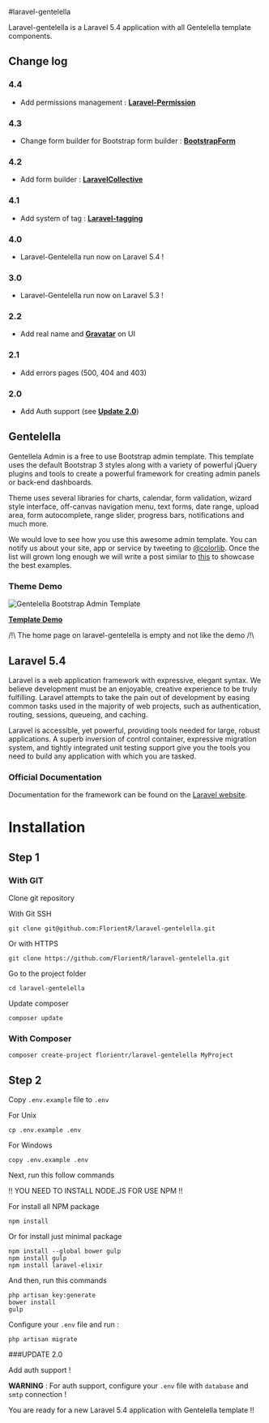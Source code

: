 #laravel-gentelella

Laravel-gentelella is a Laravel 5.4 application with all Gentelella template components.

## Change log

### 4.4
- Add permissions management : **[Laravel-Permission](https://github.com/spatie/laravel-permission)**

### 4.3
- Change form builder for Bootstrap form builder : **[BootstrapForm](https://github.com/dwightwatson/bootstrap-form)**

### 4.2
- Add form builder : **[LaravelCollective](https://github.com/LaravelCollective/html)**

### 4.1
- Add system of tag : **[Laravel-tagging](https://github.com/rtconner/laravel-tagging/tree/laravel-5)**

### 4.0
- Laravel-Gentelella run now on Laravel 5.4 !

### 3.0
- Laravel-Gentelella run now on Laravel 5.3 !

### 2.2
- Add real name and **[Gravatar](https://github.com/thomaswelton/laravel-gravatar)** on UI

### 2.1
- Add errors pages (500, 404 and 403)

### 2.0
- Add Auth support (see **[Update 2.0](#update-20)**)


## Gentelella

Gentellela Admin is a free to use Bootstrap admin template.
This template uses the default Bootstrap 3 styles along with a variety of powerful jQuery plugins and tools to create a powerful framework for creating admin panels or back-end dashboards.

Theme uses several libraries for charts, calendar, form validation, wizard style interface, off-canvas navigation menu, text forms, date range, upload area, form autocomplete, range slider, progress bars, notifications and much more.

We would love to see how you use this awesome admin template. You can notify us about your site, app or service by tweeting to [@colorlib](https://twitter.com/colorlib). Once the list will grown long enough we will write a post similar to [this](https://colorlib.com/wp/avada-theme-examples/) to showcase the best examples.


### Theme Demo
![Gentelella Bootstrap Admin Template](https://cdn.colorlib.com/wp/wp-content/uploads/sites/2/gentelella-admin-template-preview.jpg "Gentelella Theme Browser Preview")

**[Template Demo](https://colorlib.com/polygon/gentelella/index.html)**

/!\ The home page on laravel-gentelella is empty and not like the demo /!\

## Laravel 5.4

Laravel is a web application framework with expressive, elegant syntax. We believe development must be an enjoyable, creative experience to be truly fulfilling. Laravel attempts to take the pain out of development by easing common tasks used in the majority of web projects, such as authentication, routing, sessions, queueing, and caching.

Laravel is accessible, yet powerful, providing tools needed for large, robust applications. A superb inversion of control container, expressive migration system, and tightly integrated unit testing support give you the tools you need to build any application with which you are tasked.

### Official Documentation

Documentation for the framework can be found on the [Laravel website](http://laravel.com/docs/5.4).


# Installation

## Step 1

### With GIT
Clone git repository

With Git SSH
```
git clone git@github.com:FlorientR/laravel-gentelella.git
```

Or with HTTPS
```
git clone https://github.com/FlorientR/laravel-gentelella.git
```

Go to the project folder 
```
cd laravel-gentelella
```

Update composer 
```
composer update
```

### With Composer
```
composer create-project florientr/laravel-gentelella MyProject
```

## Step 2
Copy ```.env.example``` file to ```.env```

For Unix
```
cp .env.example .env
```
For Windows
```
copy .env.example .env
```

Next, run this follow commands

!! YOU NEED TO INSTALL NODE.JS FOR USE NPM !! 

For install all NPM package

```
npm install
```

Or for install just minimal package

```
npm install --global bower gulp
npm install gulp
npm install laravel-elixir
```

And then, run this commands

```
php artisan key:generate
bower install
gulp
```

Configure your ```.env``` file and run :
```
php artisan migrate
```

###UPDATE 2.0

Add auth support !

**WARNING** : For auth support, configure your ```.env``` file with ```database``` and ```smtp``` connection !


You are ready for a new Laravel 5.4 application with Gentelella template !!

